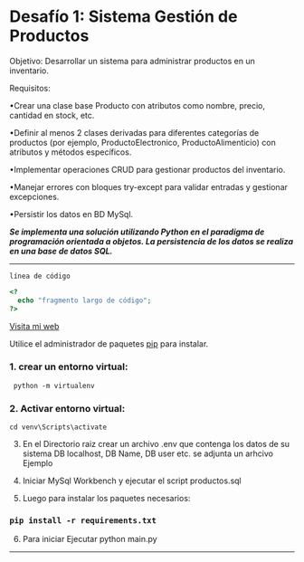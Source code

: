  
# Desafío 1: Sistema Gestión de Productos

Objetivo: Desarrollar un sistema para administrar productos en un inventario.

Requisitos:

  •Crear una clase base Producto con atributos como nombre, precio, cantidad en stock, etc.
    
  •Definir al menos 2 clases derivadas para diferentes categorías de productos (por ejemplo, ProductoElectronico, ProductoAlimenticio) con atributos y métodos específicos.
    
  •Implementar operaciones CRUD para gestionar productos del inventario.
    
  •Manejar errores con bloques try-except para validar entradas y gestionar excepciones.
    
  •Persistir los datos en BD MySql.

***Se implementa una solución utilizando Python en el paradigma de programación orientada a objetos.
La persistencia de los datos se realiza en una base de datos SQL.***


<hr/>

`línea de código`

```php
<?
  echo "fragmento largo de código";
?>
```


[Visita mi web](https://oscarnovas.com)
 
Utilice el administrador de paquetes [pip](https://pip.pypa.io/en/stable/) para instalar.

### 1. crear un entorno virtual:   
```
 python -m virtualenv
```
### 2. Activar entorno virtual:
```
cd venv\Scripts\activate
```
3. En el Directorio raiz crear un archivo .env que contenga los datos de su sistema DB localhost, DB Name, DB user etc.
   se adjunta un arhcivo Ejemplo

4. Iniciar MySql Workbench y ejecutar el script productos.sql
   
5. Luego para instalar los paquetes necesarios:
### `pip install -r requirements.txt`

6. Para iniciar Ejecutar python main.py

<hr/>
